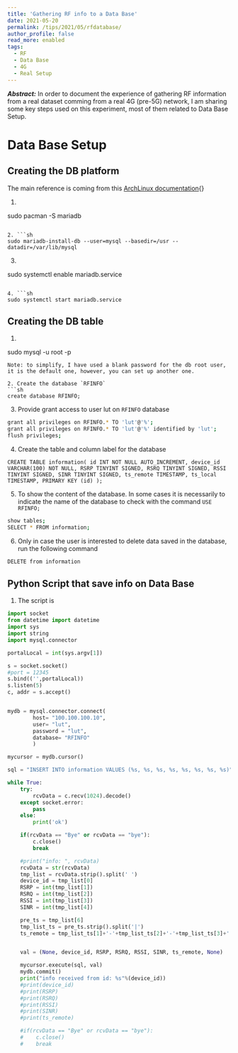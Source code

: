 ```yaml
---
title: 'Gathering RF info to a Data Base'
date: 2021-05-20
permalink: /tips/2021/05/rfdatabase/
author_profile: false
read_more: enabled
tags:
  - RF
  - Data Base
  - 4G
  - Real Setup
---
```


***Abstract:*** In order to document the experience of gathering RF information from a real dataset comming from a real 4G (pre-5G) network, I am sharing some key steps used on this experiment, most of them related to Data Base Setup.

Data Base Setup
=======

Creating the DB platform
-------

The main reference is coming from this [ArchLinux documentation](https://wiki.archlinux.org/title/MariaDB){}

1. ```sh
sudo pacman -S mariadb
```

2. ```sh
sudo mariadb-install-db --user=mysql --basedir=/usr --datadir=/var/lib/mysql
```

3. ```sh
sudo systemctl enable mariadb.service
``` 

4. ```sh
sudo systemctl start mariadb.service
``` 


Creating the DB table
-------

1. ```sh
sudo mysql -u root -p
```
Note: to simplify, I have used a blank password for the db root user, it is the default one, however, you can set up another one. 

2. Create the database `RFINFO`
```sh
create database RFINFO;
```

3. Provide grant access to user lut on `RFINFO` database
```sh
grant all privileges on RFINFO.* TO 'lut'@'%';
grant all privileges on RFINFO.* TO 'lut'@'%' identified by 'lut';
flush privileges;
```

4. Create the table and column label for the database
```
CREATE TABLE information( id INT NOT NULL AUTO_INCREMENT, device_id VARCHAR(100) NOT NULL, RSRP TINYINT SIGNED, RSRQ TINYINT SIGNED, RSSI TINYINT SIGNED, SINR TINYINT SIGNED, ts_remote TIMESTAMP, ts_local  TIMESTAMP, PRIMARY KEY (id) );
```

5. To show the content of the database. In some cases it is necessarily to indicate the name of the database to check with the command `USE RFINFO;`
```sh
show tables;
SELECT * FROM information;
```

6. Only in case the user is interested to delete data saved in the database, run the following command
```sh
DELETE from information 
```

Python Script that save info on Data Base
--------


1. The script is 

```python
import socket                                                                                                                                       
from datetime import datetime                                                                                                                                                                  
import sys                                                                                                                              
import string                                                                                                                                       
import mysql.connector                                                                                                                                                                  

portalLocal = int(sys.argv[1])

s = socket.socket()
#port = 12345
s.bind(('',portalLocal))
s.listen(5)
c, addr = s.accept()


mydb = mysql.connector.connect(
        host= "100.100.100.10",
        user= "lut",
        password = "lut",
        database= "RFINFO"
        )

mycursor = mydb.cursor()

sql = "INSERT INTO information VALUES (%s, %s, %s, %s, %s, %s, %s, %s)"

while True:
    try:
        rcvData = c.recv(1024).decode()
    except socket.error:
        pass
    else:
        print('ok')

    if(rcvData == "Bye" or rcvData == "bye"):
        c.close()
        break

    #print("info: ", rcvData)
    rcvData = str(rcvData)
    tmp_list = rcvData.strip().split(' ')
    device_id = tmp_list[0]
    RSRP = int(tmp_list[1])
    RSRQ = int(tmp_list[2])
    RSSI = int(tmp_list[3])
    SINR = int(tmp_list[4])

    pre_ts = tmp_list[6]
    tmp_list_ts = pre_ts.strip().split('|')
    ts_remote = tmp_list_ts[1]+'-'+tmp_list_ts[2]+'-'+tmp_list_ts[3]+' '+tmp_list_ts[4]+':'+tmp_list_ts[5]+':'+tmp_list_ts[6]


    val = (None, device_id, RSRP, RSRQ, RSSI, SINR, ts_remote, None)

    mycursor.execute(sql, val)
    mydb.commit()
    print("info received from id: %s"%(device_id))    
    #print(device_id)
    #print(RSRP)
    #print(RSRQ)
    #print(RSSI)
    #print(SINR)
    #print(ts_remote)

    #if(rcvData == "Bye" or rcvData == "bye"):
    #    c.close()
    #    break
```